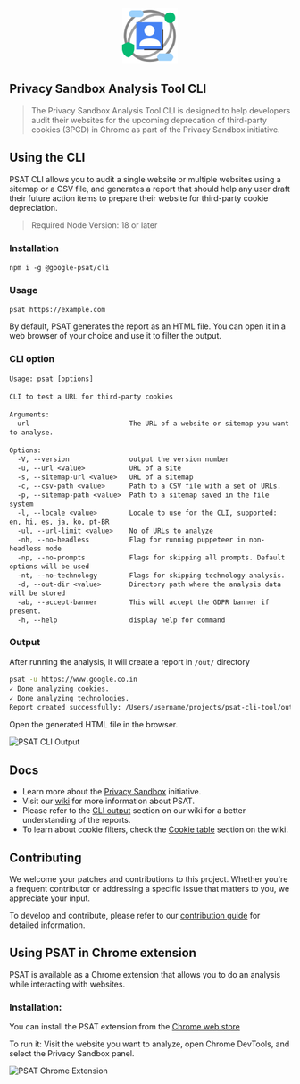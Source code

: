 <p align="center">
<img src="https://raw.githubusercontent.com/GoogleChromeLabs/ps-analysis-tool/main/packages/extension/icons/icon.svg" height="100" width="100">
</p>

## Privacy Sandbox Analysis Tool CLI

> The Privacy Sandbox Analysis Tool CLI is designed to help developers audit their websites for the upcoming deprecation of third-party cookies (3PCD) in Chrome as part of the Privacy Sandbox initiative.


## Using the CLI

PSAT CLI allows you to audit a single website or multiple websites using a sitemap or a CSV file, and generates a report that should help any user draft their future action items to prepare their website for third-party cookie depreciation.

> Required Node Version: 18 or later


### Installation

```
npm i -g @google-psat/cli
```

### Usage

```
psat https://example.com
```


By default, PSAT generates the report as an HTML file. You can open it in a web browser of your choice and use it to filter the output.

### CLI option

```                                   
Usage: psat [options]

CLI to test a URL for third-party cookies

Arguments:
  url                         The URL of a website or sitemap you want to analyse.

Options:
  -V, --version               output the version number
  -u, --url <value>           URL of a site
  -s, --sitemap-url <value>   URL of a sitemap
  -c, --csv-path <value>      Path to a CSV file with a set of URLs.
  -p, --sitemap-path <value>  Path to a sitemap saved in the file system
  -l, --locale <value>        Locale to use for the CLI, supported: en, hi, es, ja, ko, pt-BR
  -ul, --url-limit <value>    No of URLs to analyze
  -nh, --no-headless          Flag for running puppeteer in non-headless mode
  -np, --no-prompts           Flags for skipping all prompts. Default options will be used
  -nt, --no-technology        Flags for skipping technology analysis.
  -d, --out-dir <value>       Directory path where the analysis data will be stored
  -ab, --accept-banner        This will accept the GDPR banner if present.
  -h, --help                  display help for command

```

### Output
After running the analysis, it will create a report in `/out/` directory
```bash
psat -u https://www.google.co.in
✓ Done analyzing cookies.
✓ Done analyzing technologies.
Report created successfully: /Users/username/projects/psat-cli-tool/out/www-google-co-in/index.html
```

Open the generated HTML file in the browser.

![PSAT CLI Output](https://s3.amazonaws.com/i.snag.gy/Dyzq6N.jpg)

## Docs

- Learn more about the [Privacy Sandbox](https://privacysandbox.com/) initiative.
- Visit our [wiki](https://github.com/GoogleChromeLabs/ps-analysis-tool/wiki/) for more information about PSAT.
- Please refer to the [CLI output](https://github.com/GoogleChromeLabs/ps-analysis-tool/wiki/PSAT-Command-Line-Interface#cli-output) section on our wiki for a better understanding of the reports.
- To learn about cookie filters, check the [Cookie table](https://github.com/GoogleChromeLabs/ps-analysis-tool/wiki/Cookies-Table) section on the wiki.


## Contributing
We welcome your patches and contributions to this project. Whether you're a frequent contributor or addressing a specific issue that matters to you, we appreciate your input.

To develop and contribute, please refer to our [contribution guide](https://github.com/GoogleChromeLabs/ps-analysis-tool/blob/main/docs/CONTRIBUTING.md) for detailed information.


## Using PSAT in Chrome extension

PSAT is available as a Chrome extension that allows you to do an analysis while interacting with websites.

### Installation: 

You can install the PSAT extension from the [Chrome web store](https://chromewebstore.google.com/detail/privacy-sandbox-analysis/ehbnpceebmgpanbbfckhoefhdibijkef)

To run it: Visit the website you want to analyze, open Chrome DevTools, and select the Privacy Sandbox panel.

![PSAT Chrome Extension](https://s3.amazonaws.com/i.snag.gy/OcCl5i.jpg)